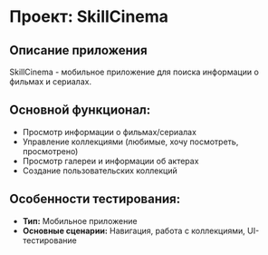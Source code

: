 # Проект: SkillCinema

## Описание приложения
SkillCinema - мобильное приложение для поиска информации о фильмах и сериалах.

## Основной функционал:
- Просмотр информации о фильмах/сериалах
- Управление коллекциями (любимые, хочу посмотреть, просмотрено)
- Просмотр галереи и информации об актерах
- Создание пользовательских коллекций

## Особенности тестирования:
- **Тип:** Мобильное приложение
- **Основные сценарии:** Навигация, работа с коллекциями, UI-тестирование
